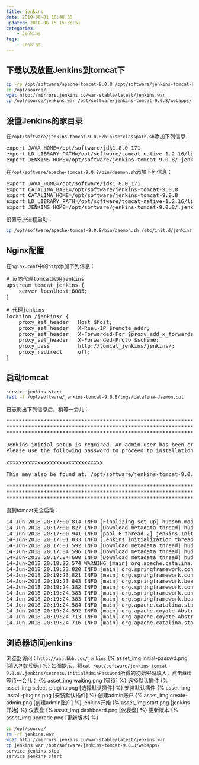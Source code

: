 ```yaml
---
title: jenkins
date: 2018-06-01 16:48:56
updated: 2018-06-15 15:30:51
categories:
    - Jenkins
tags:
    - Jenkins
---
```

## 下载以及放置Jenkins到tomcat下
``` bash
cp -rp /opt/software/apache-tomcat-9.0.8 /opt/software/jenkins-tomcat-9.0.8
cd /opt/source/
wget http://mirrors.jenkins.io/war-stable/latest/jenkins.war
cp /opt/source/jenkins.war /opt/software/jenkins-tomcat-9.0.8/webapps/
```

## 设置Jenkins的家目录
在`/opt/software/jenkins-tomcat-9.0.8/bin/setclasspath.sh`添加下列信息：
<pre>
export JAVA_HOME=/opt/software/jdk1.8.0_171
export LD_LIBRARY_PATH=/opt/software/tomcat-native-1.2.16/lib
export JENKINS_HOME=/opt/software/jenkins-tomcat-9.0.8/.jenkins
</pre>
在`/opt/software/apache-tomcat-9.0.8/bin/daemon.sh`添加下列信息：
<pre>
export JAVA_HOME=/opt/software/jdk1.8.0_171
export CATALINA_BASE=/opt/software/jenkins-tomcat-9.0.8
export CATALINA_HOME=/opt/software/jenkins-tomcat-9.0.8
export LD_LIBRARY_PATH=/opt/software/tomcat-native-1.2.16/lib
export JENKINS_HOME=/opt/software/jenkins-tomcat-9.0.8/.jenkins
</pre>

设置守护进程启动：
``` bash
cp /opt/software/apache-tomcat-9.0.8/bin/daemon.sh /etc/init.d/jenkins
```

<!-- more -->

## Nginx配置
在`nginx.conf`中的`http`添加下列信息：
<pre>
# 反向代理tomcat应用jenkins
upstream tomcat_jenkins {
    server localhost:8085;
}

# 代理jenkins
location /jenkins/ {
    proxy_set_header   Host $host;
    proxy_set_header   X-Real-IP $remote_addr;
    proxy_set_header   X-Forwarded-For $proxy_add_x_forwarded_for;
    proxy_set_header   X-Forwarded-Proto $scheme;
    proxy_pass         http://tomcat_jenkins/jenkins/;
    proxy_redirect     off;
}
</pre>

## 启动tomcat
``` bash
service jenkins start
tail -f /opt/software/jenkins-tomcat-9.0.8/logs/catalina-daemon.out
```
日志刷出下列信息后，稍等一会儿：
<pre>
*************************************************************
*************************************************************
*************************************************************

Jenkins initial setup is required. An admin user has been created and a password generated.
Please use the following password to proceed to installation:

xxxxxxxxxxxxxxxxxxxxxxxxxxxxxxx

This may also be found at: /opt/software/jenkins-tomcat-9.0.8/.jenkins/secrets/initialAdminPassword

*************************************************************
*************************************************************
*************************************************************
</pre>

直到tomcat完全启动：
<pre>
14-Jun-2018 20:17:00.814 INFO [Finalizing set up] hudson.model.UpdateSite.updateData Obtained the latest update center data file for UpdateSource default
14-Jun-2018 20:17:00.827 INFO [Download metadata thread] hudson.model.UpdateSite.updateData Obtained the latest update center data file for UpdateSource default
14-Jun-2018 20:17:00.941 INFO [pool-6-thread-2] jenkins.InitReactorRunner$1.onAttained Completed initialization
14-Jun-2018 20:17:01.033 INFO [Jenkins initialization thread] hudson.WebAppMain$3.run Jenkins is fully up and running
14-Jun-2018 20:17:01.592 INFO [Download metadata thread] hudson.model.DownloadService$Downloadable.load Obtained the updated data file for hudson.tasks.Maven.MavenInstaller
14-Jun-2018 20:17:04.596 INFO [Download metadata thread] hudson.model.DownloadService$Downloadable.load Obtained the updated data file for hudson.tools.JDKInstaller
14-Jun-2018 20:17:04.600 INFO [Download metadata thread] hudson.model.AsyncPeriodicWork$1.run Finished Download metadata. 21,917 ms
14-Jun-2018 20:19:22.574 WARNING [main] org.apache.catalina.util.SessionIdGeneratorBase.createSecureRandom Creation of SecureRandom instance for session ID generation using [SHA1PRNG] took [169,068] milliseconds.
14-Jun-2018 20:19:23.820 INFO [main] org.springframework.context.support.AbstractApplicationContext.prepareRefresh Refreshing org.springframework.web.context.support.StaticWebApplicationContext@47a1b2f7: display name [Root WebApplicationContext]; startup date [Thu Jun 14 20:19:23 CST 2018]; root of context hierarchy
14-Jun-2018 20:19:23.821 INFO [main] org.springframework.context.support.AbstractApplicationContext.obtainFreshBeanFactory Bean factory for application context [org.springframework.web.context.support.StaticWebApplicationContext@47a1b2f7]: org.springframework.beans.factory.support.DefaultListableBeanFactory@406efe63
14-Jun-2018 20:19:23.843 INFO [main] org.springframework.beans.factory.support.DefaultListableBeanFactory.preInstantiateSingletons Pre-instantiating singletons in org.springframework.beans.factory.support.DefaultListableBeanFactory@406efe63: defining beans [authenticationManager]; root of factory hierarchy
14-Jun-2018 20:19:24.382 INFO [main] org.springframework.context.support.AbstractApplicationContext.prepareRefresh Refreshing org.springframework.web.context.support.StaticWebApplicationContext@79401d4f: display name [Root WebApplicationContext]; startup date [Thu Jun 14 20:19:24 CST 2018]; root of context hierarchy
14-Jun-2018 20:19:24.383 INFO [main] org.springframework.context.support.AbstractApplicationContext.obtainFreshBeanFactory Bean factory for application context [org.springframework.web.context.support.StaticWebApplicationContext@79401d4f]: org.springframework.beans.factory.support.DefaultListableBeanFactory@444456cb
14-Jun-2018 20:19:24.383 INFO [main] org.springframework.beans.factory.support.DefaultListableBeanFactory.preInstantiateSingletons Pre-instantiating singletons in org.springframework.beans.factory.support.DefaultListableBeanFactory@444456cb: defining beans [filter,legacy]; root of factory hierarchy
14-Jun-2018 20:19:24.584 INFO [main] org.apache.catalina.startup.HostConfig.deployWAR Deployment of web application archive [/opt/software/jenkins-tomcat-9.0.8/webapps/jenkins.war] has finished in [179,790] ms
14-Jun-2018 20:19:24.592 INFO [main] org.apache.coyote.AbstractProtocol.start Starting ProtocolHandler ["http-apr-8085"]
14-Jun-2018 20:19:24.713 INFO [main] org.apache.coyote.AbstractProtocol.start Starting ProtocolHandler ["ajp-apr-8009"]
14-Jun-2018 20:19:24.716 INFO [main] org.apache.catalina.startup.Catalina.start Server startup in 180081 ms
</pre>

## 浏览器访问jenkins
浏览器访问：`http://aaa.bbb.ccc/jenkins`
{% asset_img initial-passwd.png [填入初始密码] %}
如图提示，将`cat /opt/software/jenkins-tomcat-9.0.8/.jenkins/secrets/initialAdminPassword`所得的初始密码填入，点击`继续`
等待一会儿：
{% asset_img waiting.png [等待] %}
选择默认插件
{% asset_img select-plugins.png [选择默认插件] %}
安装默认插件
{% asset_img install-plugins.png [安装默认插件] %}
创建admin账户
{% asset_img create-admin.png [创建admin账户] %}
jenkins开始
{% asset_img start.png [jenkins开始] %}
仪表盘
{% asset_img dashboard.png [仪表盘] %}
更新版本
{% asset_img upgrade.png [更新版本] %}
``` bash
cd /opt/source/
rm -rf jenkins.war
wget http://mirrors.jenkins.io/war-stable/latest/jenkins.war
cp jenkins.war /opt/software/jenkins-tomcat-9.0.8/webapps/
service jenkins stop
service jenkins start
```
